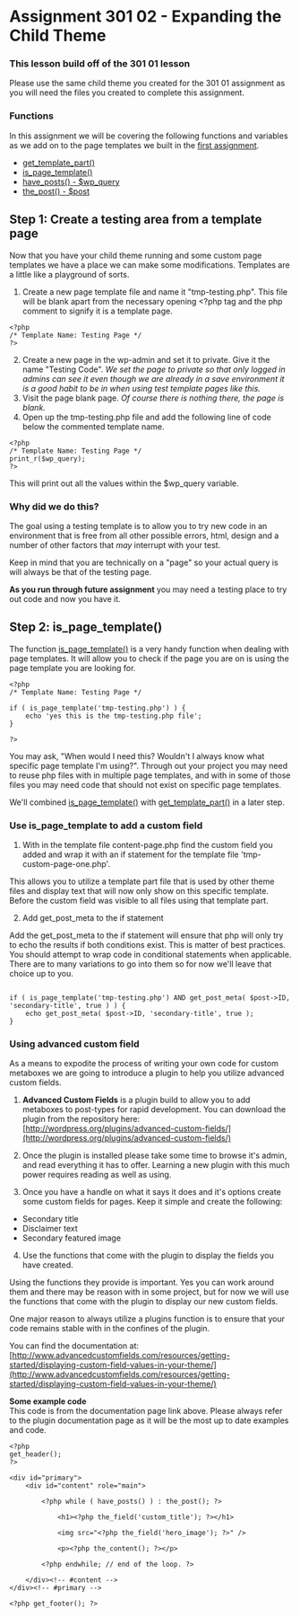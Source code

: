 Assignment 301 02 - Expanding the Child Theme
====================

### This lesson build off of the 301 01 lesson
Please use the same child theme you created for the 301 01 assignment as you will need the files you created to complete this assignment.

### Functions
In this assignment we will be covering the following functions and variables as we add on to the page templates we built in the [first assignment](https://github.com/wpedu/wp301ep01).

- [get_template_part()](http://codex.wordpress.org/Function_Reference/get_template_part)
- [is_page_template()](http://codex.wordpress.org/Function_Reference/is_page_template)
- [have_posts() - $wp_query](http://codex.wordpress.org/Function_Reference/have_posts)
- [the_post() - $post](http://codex.wordpress.org/Function_Reference/the_post)

Step 1: Create a testing area from a template page
------------------

Now that you have your child theme running and some custom page templates we have a place we can make some modifications. Templates are a little like a playground of sorts.

1. Create a new page template file and name it "tmp-testing.php". This file will be blank apart from the necessary opening <?php tag and the php comment to signify it is a template page.

```
<?php
/* Template Name: Testing Page */
?>
```

2. Create a new page in the wp-admin and set it to private. Give it the name "Testing Code". _We set the page to private so that only logged in admins can see it even though we are already in a save environment it is a good habit to be in when using test template pages like this._
3. Visit the page blank page. _Of course there is nothing there, the page is blank._
4. Open up the tmp-testing.php file and add the following line of code below the commented template name.

```
<?php
/* Template Name: Testing Page */
print_r($wp_query);
?>
```

This will print out all the values within the $wp_query variable. 

### Why did we do this?

The goal using a testing template is to allow you to try new code in an environment that is free from all other possible errors, html, design and a number of other factors that _may_ interrupt with your test.

Keep in mind that you are technically on a "page" so your actual query is will always be that of the testing page.

**As you run through future assignment** you may need a testing place to try out code and now you have it.

Step 2: is_page_template()
--------------------

The function [is_page_template()](http://codex.wordpress.org/Function_Reference/is_page_template) is a very handy function when dealing with page templates. It will allow you to check if the page you are on is using the page template you are looking for.

```
<?php
/* Template Name: Testing Page */

if ( is_page_template('tmp-testing.php') ) {
	echo 'yes this is the tmp-testing.php file';
}

?>
```

You may ask, "When would I need this? Wouldn't I always know what specific page template I'm using?". Through out your project you may need to reuse php files with in multiple page templates, and with in some of those files you may need code that should not exist on specific page templates.

We'll combined [is_page_template()](http://codex.wordpress.org/Function_Reference/is_page_template) with [get_template_part()](http://codex.wordpress.org/Function_Reference/get_template_part) in a later step.

### Use is_page_template to add a custom field

1. With in the template file content-page.php find the custom field you added and wrap it with an if statement for the template file 'tmp-custom-page-one.php'.

This allows you to utilize a template part file that is used by other theme files and display text that will now only show on this specific template. Before the custom field was visible to all files using that template part.

2. Add get_post_meta to the if statement

Add the get_post_meta to the if statement will ensure that php will only try to echo the results if both conditions exist. This is matter of best practices. You should attempt to wrap code in conditional statements when applicable. There are to many variations to go into them so for now we'll leave that choice up to you.

```

if ( is_page_template('tmp-testing.php') AND get_post_meta( $post->ID, 'secondary-title', true ) ) {
	echo get_post_meta( $post->ID, 'secondary-title', true );
}

```

### Using advanced custom field

As a means to expodite the process of writing your own code for custom metaboxes we are going to introduce a plugin to help you utilize advanced custom fields. 

1. **Advanced Custom Fields** is a plugin build to allow you to add metaboxes to post-types for rapid development. You can download the plugin from the repository here: [http://wordpress.org/plugins/advanced-custom-fields/](http://wordpress.org/plugins/advanced-custom-fields/)

2. Once the plugin is installed please take some time to browse it's admin, and read everything it has to offer. Learning a new plugin with this much power requires reading as well as using.

3. Once you have a handle on what it says it does and it's options create some custom fields for pages. Keep it simple and create the following:

- Secondary title
- Disclaimer text
- Secondary featured image

4. Use the functions that come with the plugin to display the fields you have created. 

Using the functions they provide is important. Yes you can work around them and there may be reason with in some project, but for now we will use the functions that come with the plugin to display our new custom fields.

One major reason to always utilize a plugins function is to ensure that your code remains stable with in the confines of the plugin.

You can find the documentation at: [http://www.advancedcustomfields.com/resources/getting-started/displaying-custom-field-values-in-your-theme/](http://www.advancedcustomfields.com/resources/getting-started/displaying-custom-field-values-in-your-theme/)

**Some example code**  
This code is from the documentation page link above. Please always refer to the plugin documentation page as it will be the most up to date examples and code.

```
<?php
get_header();  
?>
 
<div id="primary">
	<div id="content" role="main">
 
		<?php while ( have_posts() ) : the_post(); ?>
 
			<h1><?php the_field('custom_title'); ?></h1>
 
			<img src="<?php the_field('hero_image'); ?>" />
 
			<p><?php the_content(); ?></p>
 
		<?php endwhile; // end of the loop. ?>
 
	</div><!-- #content -->
</div><!-- #primary -->

<?php get_footer(); ?>
```